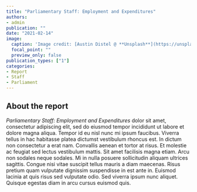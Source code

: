 ```yaml
---
title: "Parliamentary Staff: Employment and Expenditures"
authors:
- admin
publication: ""
date: "2021-02-14"
image:
  caption: 'Image credit: [Austin Distel @ **Unsplash**](https://unsplash.com/photos/gUIJ0YszPig)'
  focal_point: ""
  preview_only: false
publication_types: ["1"]
categories: 
- Report
- Staff
- Parliament
---
```


## About the report
*Parliamentary Staff: Employment and Expenditures* dolor sit amet, consectetur adipiscing elit, sed do eiusmod tempor incididunt ut labore et dolore magna aliqua. Tempor id eu nisl nunc mi ipsum faucibus. Viverra tellus in hac habitasse platea dictumst vestibulum rhoncus est. In dictum non consectetur a erat nam. Convallis aenean et tortor at risus. Et molestie ac feugiat sed lectus vestibulum mattis. Sit amet facilisis magna etiam. Arcu non sodales neque sodales. Mi in nulla posuere sollicitudin aliquam ultrices sagittis. Congue nisi vitae suscipit tellus mauris a diam maecenas. Risus pretium quam vulputate dignissim suspendisse in est ante in. Euismod lacinia at quis risus sed vulputate odio. Sed viverra ipsum nunc aliquet. Quisque egestas diam in arcu cursus euismod quis. 